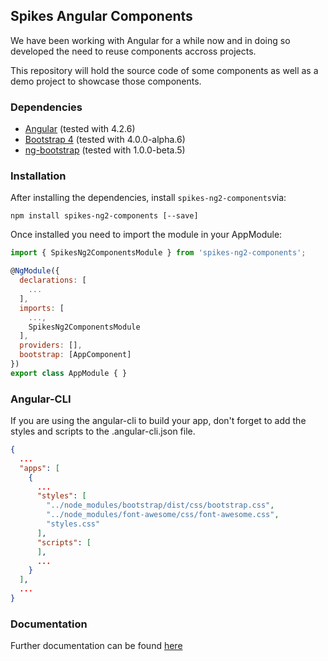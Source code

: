 ## Spikes Angular Components 

We have been working with Angular for a while now and in doing so developed the need to reuse components accross projects.

This repository will hold the source code of some components as well as a demo project to showcase those components. 

### Dependencies
* [Angular](https://angular.io) (tested with 4.2.6)
* [Bootstrap 4](https://v4-alpha.getbootstrap.com) (tested with 4.0.0-alpha.6)
* [ng-bootstrap](https://ng-bootstrap.github.io) (tested with 1.0.0-beta.5)

### Installation
After installing the dependencies, install `spikes-ng2-components`via:
```shell
npm install spikes-ng2-components [--save]
```

Once installed you need to import the module in your AppModule:
```js
import { SpikesNg2ComponentsModule } from 'spikes-ng2-components';

@NgModule({
  declarations: [
    ...
  ],
  imports: [    
    ...,
    SpikesNg2ComponentsModule
  ],
  providers: [],
  bootstrap: [AppComponent]
})
export class AppModule { }
```

### Angular-CLI
If you are using the angular-cli to build your app, don't forget to add the styles and scripts to the .angular-cli.json file.

```json
{
  ...
  "apps": [
    {
      ...
      "styles": [
        "../node_modules/bootstrap/dist/css/bootstrap.css",
        "../node_modules/font-awesome/css/font-awesome.css",
        "styles.css"
      ],
      "scripts": [
      ],
      ...
    }
  ],
  ...
}
```

### Documentation
Further documentation can be found [here](https://spikesbe.github.io/AngularComponents/)
